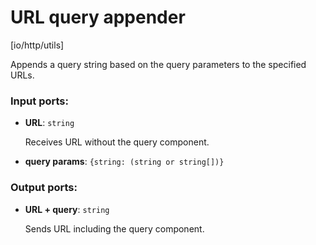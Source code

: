 # URL query appender

[io/http/utils]

Appends a query string based on the query parameters to the specified URLs.

### Input ports:

* __URL__: `string`

    Receives URL without the query component.


* __query params__: `{string: (string or string[])}`

### Output ports:

* __URL + query__: `string`

    Sends URL including the query component.

